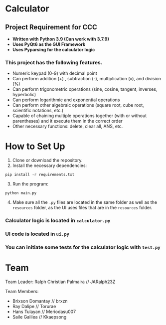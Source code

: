 # Calculator
## Project Requirement for CCC 

- **Written with Python 3.9 (Can work with 3.7.9)**
- **Uses PyQt6 as the GUI Framework**
- **Uses Pyparsing for the calculator logic**

### This project has the following features.

- Numeric keypad (0-9) with decimal point
- Can perform addition (+) , subtraction (-), multiplication (x), and division (%)
- Can perform trigonometric operations (sine, cosine, tangent, inverses, hyperbolic)
- Can perform logarithmic and exponential operations
- Can perform other algebraic operations (square root, cube root, scientific notations, etc.)
- Capable of chaining multiple operations together (with or without parentheses) and it execute them in the correct order
- Other necessary functions: delete, clear all, ANS, etc.

# How to Set Up

1. Clone or download the repository.
2. Install the necessary dependencies:
```
pip install -r requirements.txt
```
3. Run the program:
```
python main.py
```
4. Make sure all the `.py` files are located in the same folder as well as the `resources` folder, as the UI uses files that are in the `resources` folder.

### Calculator logic is located in `calculator.py`
### UI code is located in `ui.py`
### You can initiate some tests for the calculator logic with `test.py`

# Team

Team Leader: Ralph Christian Palmaira // JARalph23Z

Team Members: 
- Brixson Domantay // brxzn
- Ray Dalipe // Torurae
- Hans Tulayan // Meriodasu007
- Saile Galilea // Kkaepsong

